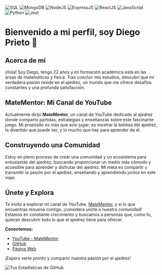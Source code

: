 ![SQL](https://img.shields.io/badge/-SQL-4479A1?style=flat-square&logo=MySQL&logoColor=white)
![MongoDB](https://img.shields.io/badge/-MongoDB-47A248?style=flat-square&logo=mongodb&logoColor=white)
![NodeJS](https://img.shields.io/badge/-Node.js-339933?style=flat-square&logo=nodedotjs&logoColor=white)
![ExpressJS](https://img.shields.io/badge/-Express.js-000000?style=flat-square&logo=express&logoColor=white)
![ReactJS](https://img.shields.io/badge/-React-61DAFB?style=flat-square&logo=react&logoColor=black)
![JavaScript](https://img.shields.io/badge/-JavaScript-F7DF1E?style=flat-square&logo=javascript&logoColor=black)
![Python](https://img.shields.io/badge/-Python-3776AB?style=flat-square&logo=Python&logoColor=white)
![Jest](https://img.shields.io/badge/-Jest-C21325?style=flat-square&logo=jest&logoColor=white)


# Bienvenido a mi perfil, soy Diego Prieto 🚀

## Acerca de mí
¡Hola! Soy Diego, tengo 22 años y mi formación académica está en las áreas de matemáticas y física. Tras concluir mis estudios, descubrí que mi verdadera pasión reside en el ajedrez, un mundo que me ofrece desafíos constantes y una profunda satisfacción.

## MateMentor: Mi Canal de YouTube
Actualmente dirijo **MateMentor**, un canal de YouTube dedicado al ajedrez donde comparto partidas, estrategias y enseñanzas sobre este fascinante juego. Mi propósito es más que solo jugar; es mostrar la belleza del ajedrez, lo divertido que puede ser, y lo mucho que hay para aprender de él.

## Construyendo una Comunidad
Estoy en pleno proceso de crear una comunidad y un ecosistema para entusiastas del ajedrez, buscando proporcionar un medio más cómodo y accesible para aprender y disfrutar del ajedrez. Mi meta es compartir y transmitir la pasión por el ajedrez, enseñando y aprendiendo juntos en este viaje.

## Únete y Explora
Te invito a explorar mi canal de YouTube, [MateMentor](https://www.youtube.com/channel/UCqG-dLwJ83qmHa6IwyQXu5Q), y si lo que encuentras resuena contigo, ¡considera unirte a nuestra comunidad! Estamos en constante crecimiento y buscamos a personas que, como tú, quieran descubrir todo lo que el ajedrez tiene para ofrecer.

**Conectemos:**
- [YouTube - MateMentor](https://www.youtube.com/channel/UCqG-dLwJ83qmHa6IwyQXu5Q)
- [GitHub](https://github.com/MateMent0r)
- [Página Web](matementor.com)

¡Espero verte pronto y compartir nuestra pasión por el ajedrez!

![Tus Estadísticas de GitHub](https://github-readme-stats.vercel.app/api?username=MateMent0r&show_icons=true)

